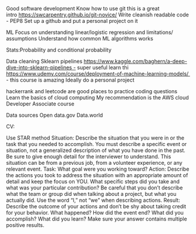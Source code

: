 Good software development
Know how to use git this is a great intro https://swcarpentry.github.io/git-novice/
Write cleanish readable code - PEP8
Set up a github and put a personal project on it


ML
Focus on understanding linear/logistic regression and limitations/ assumptions
Understand how common ML algorithms works

Stats:Probability and conditional probability

Data cleaning
Sklearn pipelines https://www.kaggle.com/baghern/a-deep-dive-into-sklearn-pipelines - super useful learn thi
https://www.udemy.com/course/deployment-of-machine-learning-models/  - this course is amazing
Ideally do a personal project

hackerrank and leetcode are good places to practice coding questions
Learn the basics of cloud computing 
My recommendation is the AWS cloud Developer Associate course


Data sources
Open data.gov
Data.world

CV: 

Use STAR method
Situation: Describe the situation that you were in or the task that you needed to accomplish. You
must describe a specific event or situation, not a generalized description of what you have done in
the past. Be sure to give enough detail for the interviewer to understand. This situation can be
from a previous job, from a volunteer experience, or any relevant event.
Task: What goal were you working toward?
Action: Describe the actions you took to address the situation with an appropriate amount of
detail and keep the focus on YOU. What specific steps did you take and what was your particular
contribution? Be careful that you don’t describe what the team or group did when talking about a
project, but what you actually did. Use the word “I,” not “we” when describing actions.
Result: Describe the outcome of your actions and don’t be shy about taking credit for your
behavior. What happened? How did the event end? What did you accomplish? What did you
learn? Make sure your answer contains multiple positive results. 